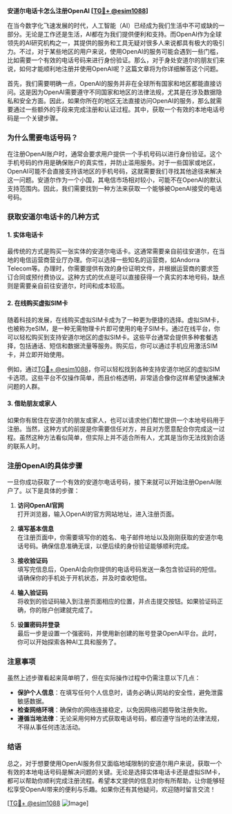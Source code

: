 **安道尔电话卡怎么注册OpenAI [[TG💪+ @esim1088](https://t.me/s/esim1088)]**

在当今数字化飞速发展的时代，人工智能（AI）已经成为我们生活中不可或缺的一部分。无论是工作还是生活，AI都在为我们提供便利和支持。而OpenAI作为全球领先的AI研究机构之一，其提供的服务和工具无疑对很多人来说都具有极大的吸引力。不过，对于某些地区的用户来说，使用OpenAI的服务可能会遇到一些门槛，比如需要一个有效的电话号码来进行身份验证。那么，对于身处安道尔的朋友们来说，如何才能顺利地注册并使用OpenAI呢？这篇文章将为你详细解答这个问题。

首先，我们需要明确一点，OpenAI的服务并非在全球所有国家和地区都能直接访问。这是因为OpenAI需要遵守不同国家和地区的法律法规，尤其是在涉及数据隐私和安全方面。因此，如果你所在的地区无法直接访问OpenAI的服务，那么就需要通过一些额外的手段来完成注册和认证过程。其中，获取一个有效的本地电话号码是一个关键步骤。

### 为什么需要电话号码？

在注册OpenAI账户时，通常会要求用户提供一个手机号码以进行身份验证。这个手机号码的作用是确保账户的真实性，并防止滥用服务。对于一些国家或地区，OpenAI可能不会直接支持该地区的手机号码，这就需要我们寻找其他途径来解决这一问题。安道尔作为一个小国，其电信市场相对较小，可能不在OpenAI的默认支持范围内。因此，我们需要找到一种方法来获取一个能够被OpenAI接受的电话号码。

### 获取安道尔电话卡的几种方式

#### 1. 实体电话卡

最传统的方式是购买一张实体的安道尔电话卡。这通常需要亲自前往安道尔，在当地的电信运营商营业厅办理。你可以选择一些知名的运营商，如Andorra Telecom等。办理时，你需要提供有效的身份证明文件，并根据运营商的要求签订合同或预付费协议。这种方式的优点是可以直接获得一个真实的本地号码，缺点则是需要亲自前往安道尔，时间和成本较高。

#### 2. 在线购买虚拟SIM卡

随着科技的发展，在线购买虚拟SIM卡成为了一种更为便捷的选择。虚拟SIM卡，也被称为eSIM，是一种无需物理卡片即可使用的电子SIM卡。通过在线平台，你可以轻松购买到支持安道尔地区的虚拟SIM卡。这些平台通常会提供多种套餐选择，包括通话、短信和数据流量等服务。购买后，你可以通过手机应用激活SIM卡，并立即开始使用。

例如，通过[TG💪+ @esim1088](https://t.me/s/esim1088)，你可以轻松找到各种支持安道尔地区的虚拟SIM卡选项。这些平台不仅操作简单，而且价格透明，非常适合像你这样希望快速解决问题的人群。

#### 3. 借助朋友或家人

如果你有居住在安道尔的朋友或家人，也可以请求他们帮忙提供一个本地号码用于注册。当然，这种方式的前提是你需要信任对方，并且对方愿意配合你完成这一过程。虽然这种方法看似简单，但实际上并不适合所有人，尤其是当你无法找到合适的联系人时。

### 注册OpenAI的具体步骤

一旦你成功获取了一个有效的安道尔电话号码，接下来就可以开始注册OpenAI账户了。以下是具体的步骤：

1. **访问OpenAI官网**  
   打开浏览器，输入OpenAI的官方网站地址，进入注册页面。

2. **填写基本信息**  
   在注册页面中，你需要填写你的姓名、电子邮件地址以及刚刚获取的安道尔电话号码。确保信息准确无误，以便后续的身份验证能够顺利完成。

3. **接收验证码**  
   填写完信息后，OpenAI会向你提供的电话号码发送一条包含验证码的短信。请确保你的手机处于开机状态，并及时查收短信。

4. **输入验证码**  
   将收到的验证码输入到注册页面相应的位置，并点击提交按钮。如果验证码正确，你的账户创建就完成了。

5. **设置密码并登录**  
   最后一步是设置一个强密码，并使用新创建的账号登录OpenAI平台。此时，你可以开始探索各种AI工具和服务了。

### 注意事项

虽然上述步骤看起来简单明了，但在实际操作过程中仍需注意以下几点：

- **保护个人信息**：在填写任何个人信息时，请务必确认网站的安全性，避免泄露敏感数据。
- **检查网络环境**：确保你的网络连接稳定，以免因网络问题导致注册失败。
- **遵循当地法律**：无论采用何种方式获取电话号码，都应遵守当地的法律法规，不得从事任何违法活动。

### 结语

总之，对于想要使用OpenAI服务但又面临地域限制的安道尔用户来说，获取一个有效的本地电话号码是解决问题的关键。无论是选择实体电话卡还是虚拟SIM卡，都可以帮助你顺利完成注册流程。希望本文提供的信息对你有所帮助，让你能够轻松享受OpenAI带来的便利与乐趣。如果你还有其他疑问，欢迎随时留言交流！

[[TG💪+ @esim1088](https://t.me/s/esim1088) ![Image](https://i.postimg.cc/4NQfJmqS/Snipaste-2025-05-13-00-14-12.png)]